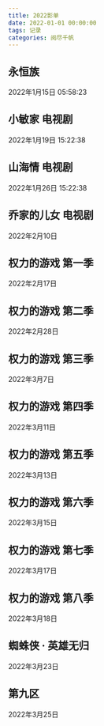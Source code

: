 ```yaml
---
title: 2022影单
date: 2022-01-01 00:00:00
tags: 记录
categories: 阅尽千帆
---
```


## 永恒族 
2022年1月15日 05:58:23

## 小敏家 电视剧
2022年1月19日 15:22:38 

## 山海情 电视剧
2022年1月26日 15:22:38 

## 乔家的儿女 电视剧
2022年2月10日 

## 权力的游戏 第一季
2022年2月17日

## 权力的游戏 第二季
2022年2月28日

## 权力的游戏 第三季
2022年3月7日

## 权力的游戏 第四季
2022年3月11日

## 权力的游戏 第五季
2022年3月13日

## 权力的游戏 第六季
2022年3月15日

## 权力的游戏 第七季
2022年3月17日

## 权力的游戏 第八季
2022年3月18日

## 蜘蛛侠 · 英雄无归 
2022年3月23日

## 第九区 
2022年3月25日

